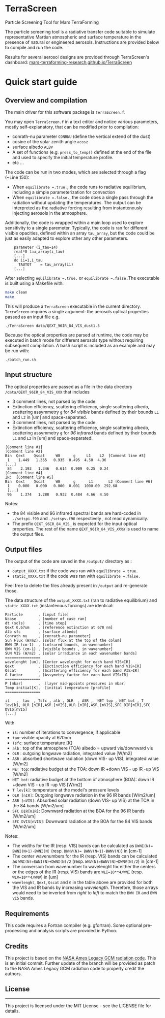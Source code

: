 # TerraScreen
Particle Screening Tool for Mars TerraForming

The particle screening tool is a radiative transfer code suitable to simulate representative Martian atmospheric and surface temperature in the presence of natural or engineered aerosols. Instructions are provided below to compile and run the code. 

Results for several aerosol designs are provided through TerraScreen's dashboard: [mars-terraforming-research.github.io/TerraScreen](https://mars-terraforming-research.github.io/TerraScreen)

# Quick start guide

## Overview and compilation

The main driver for this software package is `TerraScreen.f`. 

You may open `TerraScreen.f` in a text editor and notice various parameters,  mostly self-explanatory, that can be modified prior to compilation:
*  conrath-nu parameter  `CONRNU`  (define the vertical extend of the dust)
*  cosine of the solar zenith angle `acosz`
*  surface albedo  `ALBV`
* A set of functions (e.g. `press_to_temp()` defined at the end of the file and used to specify the initial temperature profile.
* etc ... 

The code can be run in two modes, which are selected through a flag (~Line 150): 

* When `equilibrate =.true.`, the code runs to radiative equilibrium, including a simple parameterization for convection
* When `equilibrate =.false.`, the code does a single pass through the radiation without updating the temperatures. The output can be interpreted as the radiative forcing resulting from instantenously injecting aerosols in the atmosphere.

Additionally, the code is wrapped  within a main loop used to explore sensitivity to a single paremeter. Typically, the code is ran for different visible opacities, defined within an array `tau_array`, but the code could be just as easily adapted to explore other any other parameters. 
```
    parameter (i_tau=14) 
    real*8 tau_array(i_tau)
    [...]
    do ii=1,i_tau
      TAUTOT    = tau_array(ii)
    [...]
```

After selecting `equilibrate =.true.` or  `equilibrate =.false.`The executable is built using a Makefile with: 

```bash
make clean
make
```

This will produce a `TerraScreen` executable in the current directory.  `TerraScreen` requires a single argument: the aerosols optical properties passed as an input file e.g.

`./TerraScreen data/QEXT_96IR_84_VIS_dust1.5`

Because the optical properties are parsed at runtime, the code may be executed in batch mode for different aerosols type without requiring subsequent compilation. A bash script is included as an example and may be run with: 
```
./batch_run.sh
```

## Input structure

The optical properties are passed as a file in the data directory `/data/QEXT_96IR_84_VIS_XXX` that includes 

* 3 comment lines, not parsed by the code.
* Extinction efficiency, scattering efficiency, single scattering albedo, scattering assymmetry `g` for *84 visible* bands defined by their bounds `L1` and `L2` in [um] and space-separated.
* 3 comment lines, not parsed by the code.
* Extinction efficiency, scattering efficiency, single scattering albedo, scattering assymmetry `g` for *96 infrared* bands defined by their bounds `L1` and `L2` in [um]  and space-separated.

```
[Comment line #1]
[Comment line #2]
Bin  Qext    Qscat     W0      g     L1    L2  [Comment line #3]
 1    1.449   1.355   0.935  0.495  4.50  4.36 
[...]
 84    2.193   1.346   0.614  0.909  0.25  0.24 
[Comment line #4]
IR:  [Comment line #5]
Bin  Qext    Qscat     W0      g      L1       L2 [Comment line #6]
 1    0.000   0.000   0.000  0.001  1000.00  292.68 
 [...]
 96    1.374   1.280   0.932  0.484  4.66  4.50 
```

Notes:
* the 84 visible and 96 infrared spectral bands are hard-coded in `./setspi.f90` and `./setspv.f90` respectively , not read dynamically. 
* The prefix `QEXT_96IR_84_VIS_` is expected for the input optical properties. The rest of the name `QEXT_96IR_84_VIS_`*`XXXX`* is used to name the output files.

## Output files

The output of the code are saved in the `/output/` directory as :
* `output_XXXX.txt` if the code was ran with `equilibrate =.true.`
* `static_XXXX.txt` if the code was ran with `equilibrate =.false.`

Feel free to delete the files already present in `/output` and re-generate those. 

The data structure of the `output_XXXX.txt` (ran to radiative equilibrium) and `static_XXXX.txt` (instantenous forcings) are identical:
```
Particle       , [input file]
Ncase          , [number of case ran]
dt (sols)      , [time step]
Qext 0.67um    , [reference extinction at 670 nm]
Alb sfc        , [surface albedo]
Conrath nu     , [conrath-nu parameter]
Sun Flux (W/m2), [solar flux at the top of the colum]
BWN IR (cm-1)  , [infrared bounds, in wavenumber]
BWN VIS (cm-1) , [visible bounds , in wavenumber]
SUN VIS (W/m2) , [solar irradiance in each wavenumber bands]
================
wavelenght [um], [Center wavelenght for each band VIS>IR]  
Qext           , [Exctinction efficiency for each band VIS>IR]  
Qscat          , [Scattering efficiency for each band VIS>IR] 
G factor       , [Assymetry factor for each band VIS>IR]
================
P [mbar]       ,  [layer mid-ppoints pressures in mbar]
Temp initial[K],  [initial temperature [profile]
================

it   ,  tau  , Tsfc , alb , OLR  , ASR ,  NET top , NET bot , T lev[k], OLR [nIR],ASR [nVIS],OLR [nIR],ASR [nVIS],SFC DIR[nIR],SFC DVIS[nVIS]
[...]
```
With
* `it`: number of iterations to convergence, if applicable
* `tau`: visible opacity at 670nm
* `Tsfc`: surface temperature [K]
* `alb` : top of the atmosphere (TOA) albedo = upward vis/downward vis 
* `OLR` : outgoing longwave radiation, integrated value [W/m2]
* `ASR` : absorbed shortwave radiation (down VIS- up VIS), integrated value [W/m2]
* `NET top`: radiative budget at the TOA: down IR +down VIS - up IR -up VIS [W/m2]
* `NET bot`: radiative budget at the bottom of atmosphere (BOA): down IR +down VIS - up IR -up VIS [W/m2]
* `T lev[k]`: temperature at the model's pressure levels
* `OLR [nIR]`: Outgoing longwave radiation in the 96 IR bands [W/m2/um]
* `ASR [nVIS]`: Absorbed solar radiation (down VIS- up VIS) at the TOA in the 84 bands [W/m2/um]
* `SFC DIR[nIR]`: Downward radiation at the BOA for the 96 IR bands [W/m2/um]
* `SFC DVIS[nVIS]`: Downward radiation at the BOA for the 84 VIS bands [W/m2/um]

Notes:
* The widths for the IR (resp. VIS) bands can be calculated as `DWNI(N)= BWNI(N+1)-BWNI(N)` (resp. `DWNV(N)= BWNV(N+1)-BWNV(N)`) in [cm-1]
* The center wavenumbers for the IR (resp. VIS) bands can be calculated as  `WNI(N)=BWNI(N)+DWNI(N)/2` (resp. `WNV(N)=BWNV(N)+DWNV(N)/2`) in [cm-1]
* The conversion from wavenumber to wavelenght for either the centers or the edges of the IR (resp. VIS) bands are `WLI=10**4/WNI` (resp. `WLV=10**4/WNV`) in [um]
* `wavelenght`, `Qext`, `Qscat` and `G` in the table above are provided for both the VIS and IR bands by increasing *wavelength*. Therefore, those arrays would need to be inverted from *right* to *left* to match the `BWN IR` and `BWN VIS` bands.
## Requirements
This code  requires a Fortran compiler (e.g. gfortran). Some optional pre-processing and analysis scripts are provided in Python.

## Credits
This project is based on the [NASA Ames Legacy GCM radiation code](https://github.com/nasa/legacy-mars-global-climate-model). This is an initial commit. Further update of the branch will be provided as patch to the NASA Ames Legacy GCM radiation code to properly credit the authors.  

## License
-------
This project is licensed under the MIT License - see the LICENSE file for details.

